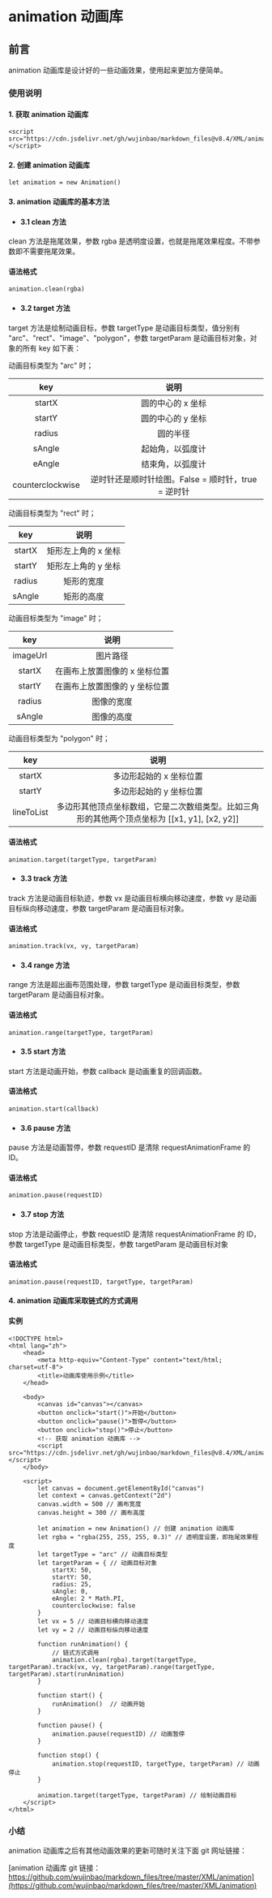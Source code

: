 # animation 动画库

## 前言

animation 动画库是设计好的一些动画效果，使用起来更加方便简单。

### 使用说明

#### 1. 获取 animation 动画库

    <script src="https://cdn.jsdelivr.net/gh/wujinbao/markdown_files@v8.4/XML/animation/animation.js"></script>
    
#### 2. 创建 animation 动画库

    let animation = new Animation()
    
#### 3. animation 动画库的基本方法

- #### 3.1 clean 方法

clean 方法是拖尾效果，参数 rgba 是透明度设置，也就是拖尾效果程度。不带参数即不需要拖尾效果。

#### 语法格式

    animation.clean(rgba)
    
- #### 3.2 target 方法

target 方法是绘制动画目标，参数 targetType 是动画目标类型，值分别有 "arc"、"rect"、"image"、"polygon"，参数 targetParam 是动画目标对象，对象的所有 key 如下表：

动画目标类型为 "arc" 时；

key | 说明
:---: | :---:
startX | 圆的中心的 x 坐标
startY | 圆的中心的 y 坐标
radius | 圆的半径
sAngle | 起始角，以弧度计
eAngle | 结束角，以弧度计
counterclockwise | 逆时针还是顺时针绘图。False = 顺时针，true = 逆时针

动画目标类型为 "rect" 时；

key | 说明
:---: | :---:
startX | 矩形左上角的 x 坐标
startY | 矩形左上角的 y 坐标
radius | 矩形的宽度
sAngle | 矩形的高度

动画目标类型为 "image" 时；

key | 说明
:---: | :---:
imageUrl | 图片路径
startX | 在画布上放置图像的 x 坐标位置
startY | 在画布上放置图像的 y 坐标位置
radius | 图像的宽度
sAngle | 图像的高度

动画目标类型为 "polygon" 时；

key | 说明
:---: | :---:
startX | 多边形起始的 x 坐标位置
startY | 多边形起始的 y 坐标位置
lineToList | 多边形其他顶点坐标数组，它是二次数组类型。比如三角形的其他两个顶点坐标为 [[x1, y1], [x2, y2]]

#### 语法格式

    animation.target(targetType, targetParam)
    
- #### 3.3 track 方法

track 方法是动画目标轨迹，参数 vx 是动画目标横向移动速度，参数 vy 是动画目标纵向移动速度，参数 targetParam 是动画目标对象。

#### 语法格式

    animation.track(vx, vy, targetParam)
    
- #### 3.4 range 方法

range 方法是超出画布范围处理，参数 targetType 是动画目标类型，参数 targetParam 是动画目标对象。

#### 语法格式

    animation.range(targetType, targetParam)
    
- #### 3.5 start 方法

start 方法是动画开始，参数 callback 是动画重复的回调函数。

#### 语法格式

    animation.start(callback)
    
- #### 3.6 pause 方法

pause 方法是动画暂停，参数 requestID 是清除 requestAnimationFrame 的 ID。

#### 语法格式

    animation.pause(requestID)
    
- #### 3.7 stop 方法

stop 方法是动画停止，参数 requestID 是清除 requestAnimationFrame 的 ID，参数 targetType 是动画目标类型，参数 targetParam 是动画目标对象

#### 语法格式

    animation.pause(requestID, targetType, targetParam)
    
#### 4. animation 动画库采取链式的方式调用
    
#### 实例

    <!DOCTYPE html>
    <html lang="zh">
        <head>
            <meta http-equiv="Content-Type" content="text/html; charset=utf-8">
            <title>动画库使用示例</title>
        </head>

        <body>
            <canvas id="canvas"></canvas>
            <button onclick="start()">开始</button>
            <button onclick="pause()">暂停</button>
            <button onclick="stop()">停止</button>
            <!-- 获取 animation 动画库 -->
            <script src="https://cdn.jsdelivr.net/gh/wujinbao/markdown_files@v8.4/XML/animation/animation.js"></script>
        </body>

        <script>
            let canvas = document.getElementById("canvas")
            let context = canvas.getContext("2d")
            canvas.width = 500 // 画布宽度
            canvas.height = 300 // 画布高度

            let animation = new Animation() // 创建 animation 动画库
            let rgba = "rgba(255, 255, 255, 0.3)" // 透明度设置，即拖尾效果程度
            let targetType = "arc" // 动画目标类型
            let targetParam = { // 动画目标对象
                startX: 50,
                startY: 50,
                radius: 25,
                sAngle: 0,
                eAngle: 2 * Math.PI,
                counterclockwise: false
            }
            let vx = 5 // 动画目标横向移动速度
            let vy = 2 // 动画目标纵向移动速度

            function runAnimation() {
                // 链式方式调用
                animation.clean(rgba).target(targetType, targetParam).track(vx, vy, targetParam).range(targetType, targetParam).start(runAnimation)
            }

            function start() {
                runAnimation()  // 动画开始
            }

            function pause() {
                animation.pause(requestID) // 动画暂停
            }

            function stop() {
                animation.stop(requestID, targetType, targetParam) // 动画停止
            }

            animation.target(targetType, targetParam) // 绘制动画目标
        </script>
    </html>
    
### 小结

animation 动画库之后有其他动画效果的更新可随时关注下面 git 网址链接：

[animation 动画库 git 链接：https://github.com/wujinbao/markdown_files/tree/master/XML/animation](https://github.com/wujinbao/markdown_files/tree/master/XML/animation)

